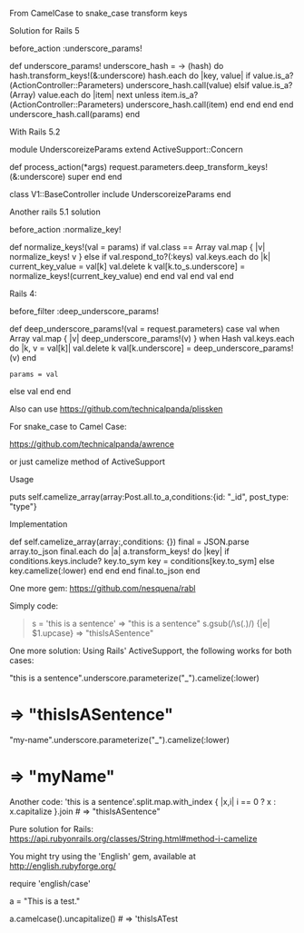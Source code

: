 From CamelCase to snake_case transform keys

Solution for Rails 5

before_action :underscore_params!

def underscore_params!
  underscore_hash = -> (hash) do
    hash.transform_keys!(&:underscore)
    hash.each do |key, value|
      if value.is_a?(ActionController::Parameters)
        underscore_hash.call(value)
      elsif value.is_a?(Array)
        value.each do |item|
          next unless item.is_a?(ActionController::Parameters)
          underscore_hash.call(item)
        end
      end
    end
  end
  underscore_hash.call(params)
end

With Rails 5.2

module UnderscoreizeParams
  extend ActiveSupport::Concern

  def process_action(*args)
    request.parameters.deep_transform_keys!(&:underscore)
    super
  end
end

class V1::BaseController
  include UnderscoreizeParams
end

Another rails 5.1 solution

before_action :normalize_key!

 def normalize_keys!(val = params)
  if val.class == Array
    val.map { |v| normalize_keys! v }
  else
    if val.respond_to?(:keys)
      val.keys.each do |k|
        current_key_value = val[k]
        val.delete k
        val[k.to_s.underscore] = normalize_keys!(current_key_value)
      end
    end
    val
  end
  val
end

Rails 4:

before_filter :deep_underscore_params!


def deep_underscore_params!(val = request.parameters)
  case val
  when Array
    val.map { |v| deep_underscore_params!(v) }
  when Hash
    val.keys.each do |k, v = val[k]|
      val.delete k
      val[k.underscore] = deep_underscore_params!(v)
    end

    params = val
  else
    val
  end
end



Also can use https://github.com/technicalpanda/plissken

For snake_case to Camel Case:

https://github.com/technicalpanda/awrence

or just camelize method of ActiveSupport


Usage

puts self.camelize_array(array:Post.all.to_a,conditions:{id: "_id", post_type: "type"}

Implementation

def self.camelize_array(array:,conditions: {})
    final = JSON.parse array.to_json
    final.each do |a|
        a.transform_keys! do |key| 
            if conditions.keys.include? key.to_sym
                key = conditions[key.to_sym]
            else
                key.camelize(:lower)
            end
        end
    end
    final.to_json
end


One more gem: https://github.com/nesquena/rabl

Simply code:
> s = 'this is a sentence'
 => "this is a sentence"
> s.gsub(/\s(.)/) {|e| $1.upcase}
 => "thisIsASentence"

 One more solution:
 Using Rails' ActiveSupport, the following works for both cases:

"this is a sentence".underscore.parameterize("_").camelize(:lower)
# => "thisIsASentence"

"my-name".underscore.parameterize("_").camelize(:lower)
# => "myName"

Another code:
'this is a sentence'.split.map.with_index { |x,i| i == 0 ? x : x.capitalize  }.join # => "thisIsASentence"

Pure solution for Rails:
https://api.rubyonrails.org/classes/String.html#method-i-camelize

You might try using the 'English' gem, available at http://english.rubyforge.org/

require 'english/case'

a = "This is a test."

a.camelcase().uncapitalize() # => 'thisIsATest
